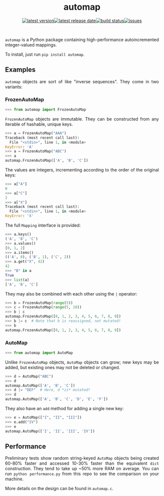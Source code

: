 <div align=justify>

<div align=center>

automap
=======

[![latest version](https://img.shields.io/github/release-pre/brandtbucher/automap.svg?style=for-the-badge&label=latest)![latest release date](https://img.shields.io/github/release-date-pre/brandtbucher/automap.svg?style=for-the-badge&label=released)](https://github.com/brandtbucher/automap/releases)[![build status](https://img.shields.io/travis/com/brandtbucher/automap/master.svg?style=for-the-badge)](https://travis-ci.com/brandtbucher/automap/branches)[![issues](https://img.shields.io/github/issues-raw/brandtbucher/automap.svg?label=issues&style=for-the-badge)](https://github.com/brandtbucher/automap/issues)

<br>

</div>

`automap` is a Python package containing high-performance autoincremented integer-valued mappings.

To install, just run `pip install automap`.

Examples
--------

`automap` objects are sort of like "inverse sequences". They come in two variants:

### FrozenAutoMap

```py
>>> from automap import FrozenAutoMap
```

`FrozenAutoMap` objects are immutable. They can be constructed from any iterable of hashable, unique keys.


```py
>>> a = FrozenAutoMap("AAA")
Traceback (most recent call last):
  File "<stdin>", line 1, in <module>
KeyError: 'A'
>>> a = FrozenAutoMap("ABC")
>>> a
automap.FrozenAutoMap(['A', 'B', 'C'])
```

The values are integers, incrementing according to the order of the original keys:

```py
>>> a["A"]
0
>>> a["C"]
2
>>> a["X"]
Traceback (most recent call last):
  File "<stdin>", line 1, in <module>
KeyError: 'X'
```

The full `Mapping` interface is provided:

```py
>>> a.keys()
('A', 'B', 'C')
>>> a.values()
[0, 1, 2]
>>> a.items()
(('A', 0), ('B', 1), ('C', 2))
>>> a.get("X", 42)
42
>>> "B" in a
True
>>> list(a)
['A', 'B', 'C']
```

They may also be combined with each other using the `|` operator:

```py
>>> b = FrozenAutoMap(range(5))
>>> c = FrozenAutoMap(range(5, 10))
>>> b | c
automap.FrozenAutoMap([0, 1, 2, 3, 4, 5, 6, 7, 8, 9])
>>> b |= c  # Note that b is reassigned, not mutated!
>>> b
automap.FrozenAutoMap([0, 1, 2, 3, 4, 5, 6, 7, 8, 9])
```

### AutoMap

```py
>>> from automap import AutoMap
```

Unlike `FrozenAutoMap` objects, `AutoMap` objects can grow; new keys may be
added, but existing ones may not be deleted or changed.

```py
>>> d = AutoMap("ABC")
>>> d
automap.AutoMap(['A', 'B', 'C'])
>>> d |= "DEF"  # Here, d *is* mutated!
>>> d
automap.AutoMap(['A', 'B', 'C', 'D', 'E', 'F'])
```

They also have an `add` method for adding a single new key:

```py
>>> e = AutoMap(["I", "II", "III"])
>>> e.add("IV")
>>> e
automap.AutoMap(['I', 'II', 'III', 'IV'])
```

Performance
-----------

Preliminary tests show random string-keyed `AutoMap` objects being created
60-80% faster and accessed 10-30% faster than the equivalent `dict`
construction. They tend to take up ~50% more RAM on average. You can run `python
performance.py` from this repo to see the comparison on your machine.

More details on the design can be found in `automap.c`.

</div>

